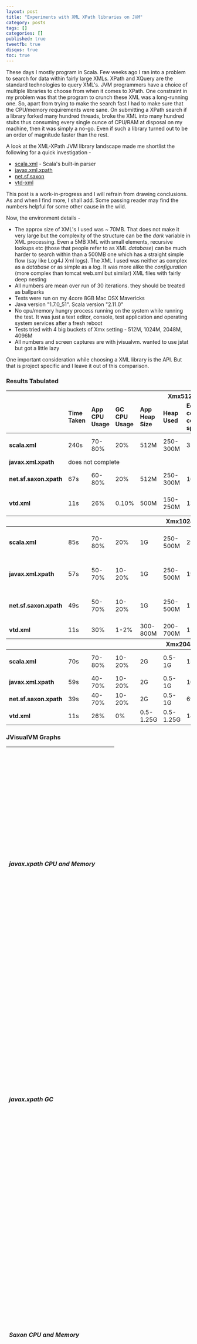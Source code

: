 ```yaml
---
layout: post
title: "Experiments with XML XPath libraries on JVM"
category: posts
tags: []
categories: []
published: true
tweetfb: true
disqus: true
toc: true
---
```


These days I mostly program in Scala. Few weeks ago I ran into a problem to search for data within fairly large XMLs. XPath and XQuery are the standard technologies to query XML's. JVM programmers have a choice of multiple libraries to choose from when it comes to XPath. One constraint in my problem was that the program to crunch these XML was a long-running one. So, apart from trying to make the search fast I had to make sure that the CPU/memory requirements were sane. On submitting a XPath search if a library forked many hundred threads, broke the XML into many hundred stubs thus consuming every single ounce of CPU/RAM at disposal on my machine, then it was simply a no-go. Even if such a library turned out to be an order of magnitude faster than the rest.

A look at the XML-XPath JVM library landscape made me shortlist the following for a quick investigation - 

* [scala.xml](https://github.com/scala/scala-xml) - Scala's built-in parser
* [javax.xml.xpath](http://docs.oracle.com/javase/7/docs/api/javax/xml/xpath/package-summary.html)
* [net.sf.saxon](http://saxon.sourceforge.net/saxon7.7/api-guide.html)
* [vtd-xml](http://vtd-xml.sourceforge.net/)

This post is a work-in-progress and I will refrain from drawing conclusions. As and when I find more, I shall add. Some passing reader may find the numbers helpful for some other cause in the wild.

Now, the environment details -

* The approx size of XML's I used was ~ 70MB. That does not make it very large but the complexity of the structure can be the *dark* variable in XML processing. Even a 5MB XML with small elements, recursive lookups etc (those that people refer to as XML *database*) can be much harder to search within than a 500MB one which has a straight simple flow (say like Log4J Xml logs). The XML I used was neither as complex as a *database* or as simple as a *log*. It was more alike the *configuration* (more complex than tomcat web.xml but similar) XML files with fairly deep nesting
* All numbers are mean over run of 30 iterations. they should be treated as ballparks
* Tests were run on my 4core 8GB Mac OSX Mavericks
* Java version "1.7.0_51". Scala version "2.11.0"
* No cpu/memory hungry process running on the system while running the test. It was just a text editor, console, test application and operating system services after a fresh reboot
* Tests tried with 4 big buckets of Xmx setting - 512M, 1024M, 2048M, 4096M
* All numbers and screen captures are with jvisualvm. wanted to use jstat but got a little lazy

One important consideration while choosing a XML library is the API. But that is project specific and I leave it out of this comparison.

### Results Tabulated

<table class="table table-striped table-bordered table-hover table-condensed">
	<thead>
		<tr>
			<th colspan="11" class="text-center">Xmx512m</th>
		</tr>
		<tr>
			<td>&nbsp;</td>
			<td><strong>Time Taken</strong></td>
			<td><strong>App CPU Usage</strong></td>
			<td><strong>GC CPU Usage</strong></td>
			<td><strong>App Heap Size</strong></td>
			<td><strong>Heap Used</strong></td>
			<td><strong>Eden collection count/time spent</strong></td>
			<td><strong>Old Gen collection count/time spent</strong></td>
			<td><strong>Eden pattern</strong></td>
			<td><strong>Survivor pattern</strong></td>
			<td><strong>Old Gen pattern</strong></td>
		</tr>
	</thead>
	<tbody>
		<tr>
			<td><strong>scala.xml</strong></td>
			<td>240s</td>
			<td>70-80%</td>
			<td>20%</td>
			<td>512M</td>
			<td>250-300M</td>
			<td>359/15.2s</td>
			<td>303/3m18s</td>
			<td>either 0M or 170M</td>
			<td>not much usage</td>
			<td>between 170-340M</td>
		</tr>
		<tr>
			<td><strong>javax.xml.xpath</strong></td>
			<td colspan="10" class="text-center">does not complete</td>
		</tr>
		<tr>
			<td><strong>net.sf.saxon.xpath</strong></td>
			<td>67s</td>
			<td>60-80%</td>
			<td>20%</td>
			<td>512M</td>
			<td>250-300M</td>
			<td>162/6.2s</td>
			<td>123/39.3s</td>
			<td>0-170M tall spikes</td>
			<td>consistent use of 57M * 2</td>
			<td>stepwise between 0-340M</td>
		</tr>
		<tr>
			<td><strong>vtd.xml</strong></td>
			<td>11s</td>
			<td>26%</td>
			<td>0.10%</td>
			<td>500M</td>
			<td>150-250M</td>
			<td>13/138ms</td>
			<td>9/262ms</td>
			<td>between 100-170M</td>
			<td>very less and infrequent</td>
			<td>between 80-240M</td>
		</tr>
	</tbody>
	<thead>
		<tr>
			<th colspan="11" class="text-center">Xmx1024m</th>
		</tr>
	</thead>
	<tbody>
		<tr>
			<td><strong>scala.xml</strong></td>
			<td>85s</td>
			<td>70-80%</td>
			<td>20%</td>
			<td>1G</td>
			<td>250-500M</td>
			<td>299/36s</td>
			<td>38/14s</td>
			<td>0-340M tall spikes</td>
			<td>100M consistent</td>
			<td>80-600M neat triangles</td>
		</tr>
		<tr>
			<td><strong>javax.xml.xpath</strong></td>
			<td>57s</td>
			<td>50-70%</td>
			<td>10-20%</td>
			<td>1G</td>
			<td>250-500M</td>
			<td>197/14s</td>
			<td>34/15s</td>
			<td>0-340M tall spikes</td>
			<td>100M consistent</td>
			<td>200-600M neat triangles</td>
		</tr>
		<tr>
			<td><strong>net.sf.saxon.xpath</strong></td>
			<td>49s</td>
			<td>50-70%</td>
			<td>10-20%</td>
			<td>1G</td>
			<td>250-500M</td>
			<td>110/12s</td>
			<td>34/15s</td>
			<td>0-340M tall spikes</td>
			<td>100M consistent</td>
			<td>200-600M neat triangles</td>
		</tr>
		<tr>
			<td><strong>vtd.xml</strong></td>
			<td>11s</td>
			<td>30%</td>
			<td>1-2%</td>
			<td>300-800M</td>
			<td>200-700M</td>
			<td>11/66ms</td>
			<td>6/204ms</td>
			<td>200-300M</td>
			<td>10M</td>
			<td>400-600M</td>
		</tr>
	</tbody>
	<thead>
		<tr>
			<th colspan="11" class="text-center">Xmx2048m</th>
		</tr>
	</thead>
	<tbody>
		<tr>
			<td><strong>scala.xml</strong></td>
			<td>70s</td>
			<td>70-80%</td>
			<td>10-20%</td>
			<td>2G</td>
			<td>0.5-1G</td>
			<td>154/27s</td>
			<td>26/21s</td>
			<td>0-680M tall spikes</td>
			<td>100M consistent</td>
			<td>200M-1G neat triangles</td>
		</tr>
		<tr>
			<td><strong>javax.xml.xpath</strong></td>
			<td>59s</td>
			<td>40-70%</td>
			<td>10-20%</td>
			<td>2G</td>
			<td>0.5-1G</td>
			<td>105/14s</td>
			<td>23/17s</td>
			<td>0-680M tall spikes</td>
			<td>100M consistent</td>
			<td>0.3-1.1G</td>
		</tr>
		<tr>
			<td><strong>net.sf.saxon.xpath</strong></td>
			<td>39s</td>
			<td>40-70%</td>
			<td>10-20%</td>
			<td>2G</td>
			<td>0.5-1G</td>
			<td>69/10s</td>
			<td>18/8s</td>
			<td>0-680M tall spikes</td>
			<td>200M consistent</td>
			<td>300-600M</td>
		</tr>
		<tr>
			<td><strong>vtd.xml</strong></td>
			<td>11s</td>
			<td>26%</td>
			<td>0%</td>
			<td>0.5-1.25G</td>
			<td>0.5-1.25G</td>
			<td>14/190ms</td>
			<td>6/272ms</td>
			<td>600M consistent</td>
			<td>200M</td>
			<td>1.3G no pattern</td>
		</tr>
	</tbody>
</table>

### JVisualVM Graphs

<link rel="stylesheet" href="//ajax.googleapis.com/ajax/libs/dojo/1.9.1/dojox/image/resources/image.css" media="screen">

<table class="table table-bordered">
	<tr style="height:640px">
		<td><h5>javax.xpath CPU and Memory</h5><div id="javaxcpumem"></div></td>
	</tr>
	<tr style="height:640px">
		<td><h5>javax.xpath GC</h5><div id="javaxgc"></div></td>
	</tr>
	<tr style="height:640px">
		<td><h5>Saxon CPU and Memory</h5><div id="saxoncpumem"></div></td>
	</tr>
	<tr style="height:640px">
		<td><h5>Saxon GC</h5><div id="saxongc"></div></td>
	</tr>
	<tr style="height:640px">
		<td><h5>VTD CPU and Memory</h5><div id="vtdcpumem"></div></td>
	</tr>
	<tr style="height:640px">
		<td><h5>VTD GC</h5><div id="vtdgc"></div></td>
	</tr>
	<tr style="height:640px">
		<td><h5>Scala XML Xpath CPU and Memory</h5><div id="scalacpumem"></div></td>
	</tr>
	<tr style="height:640px">
		<td><h5>Scala XML GC</h5><div id="scalagc"></div></td>
	</tr>
</table>

### Code
#### javax.xpath
<pre>
import org.w3c.dom.Document;
import java.io.IOException;
import org.xml.sax.SAXException;
import javax.xml.parsers.DocumentBuilder;
import javax.xml.parsers.DocumentBuilderFactory;
import javax.xml.parsers.ParserConfigurationException;
import java.io.FileInputStream;
import javax.xml.xpath.XPath;
import javax.xml.xpath.XPathFactory;
import java.util._;
import javax.xml.xpath._
import org.w3c.dom.NodeList

object Main extends App {
	try {
		val builderFactory: DocumentBuilderFactory = DocumentBuilderFactory.newInstance();
		val builder: DocumentBuilder = builderFactory.newDocumentBuilder();	
		val xPath: XPath =  XPathFactory.newInstance().newXPath();
		println((new Date()).toString)
		
		val compexp = xPath.compile("/mycompany/MyResourceSet/MyResource/MyResourceList/MyResource[@displayName='Dummy']")
		def evalXml() = {
			val document: Document = builder.parse(new FileInputStream("sample.xml"));
    	
			val node = compexp.evaluate(document, XPathConstants.NODESET)
	    	node match {
	    		case n: NodeList => println(n + " at " + (new Date()).toString + " len = " + n.getLength())
	    		case _ => println("typecast to NodeList failed")
	    	}
		}
    		    		
		val t1 = System.currentTimeMillis
		val i = 30
		
		for(j <- 0 to i)
			evalXml();
	    println((new Date()).toString())
		val t2 = System.currentTimeMillis
		println("avg time = " + (t2 - t1)/i)

	} catch {
		case e: Exception=> e.printStackTrace();
	}
}
</pre>
#### Saxon
<pre>
import java.io._;
import java.util._;
import org.w3c.dom.NodeList;
import javax.xml.parsers.DocumentBuilder;
import javax.xml.parsers.DocumentBuilderFactory;
import javax.xml.xpath.XPathFactory;
import javax.xml.xpath.XPathExpression;
import net.sf.saxon.xpath.XPathEvaluator;
import net.sf.saxon.xpath.XPathFactoryImpl;
import org.w3c.dom.Document;
import javax.xml.xpath.XPathConstants;

object SaxonEx extends App {

	val builderFactory: DocumentBuilderFactory = DocumentBuilderFactory.newInstance();
	val builder: DocumentBuilder = builderFactory.newDocumentBuilder();	
    
    val factory = new XPathFactoryImpl();
	val xc = factory.newXPath();
	val xpathCompiler: XPathEvaluator = xc.asInstanceOf[XPathEvaluator];

	val xstring = "//mycompany/MyResourceSet/MyResource/MyResourceList/MyResource[@displayName='dummy']"
	val expr: XPathExpression  = xpathCompiler.compile(xstring);
    
    println("running SaxonEx:" + (new Date()).toString)
    
    def evalXml() = {
    	val document: Document = builder.parse(new FileInputStream("sample.xml"));

		val node = expr.evaluate(document, XPathConstants.NODESET);
		node match {
	    		case n: NodeList => println(n + " at " + (new Date()).toString + " len = " + n.getLength())
	    		case _ => println("typecast to NodeList failed")
	    }    	
	}
	
	val t1 = System.currentTimeMillis
	val i = 30
		
	for(j <- 0 to i)
		evalXml();
	val t2 = System.currentTimeMillis
	println("avg time = " + (t2 - t1)/i)
	println((new Date()).toString())
}
</pre>
##### VTD
<pre>
import com.ximpleware._;
import com.ximpleware.xpath._;
import java.util._;

object vtd extends App {

	val vg: VTDGen = new VTDGen();
	
	def loopvtd = {
		vg.parseFile("sample.xml", false);
		val vn:VTDNav = vg.getNav();
		val ap:AutoPilot = new AutoPilot(vn);
		ap.selectXPath("/mycompany/MyResourceSet/MyResource/MyResourceList/MyResource[@displayName='dummy']");
		val x = ap.evalXPath()
		if(x != -1) println("eval returned " + x)
		else println("eval failed")
		
		val value: Int = vn.getText();
		if (value != -1) {
   			val title:String = vn.toNormalizedString(value);
    		println(title);
  		}
	}
	
	val t1 = System.currentTimeMillis
	val i = 30
		
	for(j <- 0 to i)
		loopvtd

	println((new Date()).toString())
	val t2 = System.currentTimeMillis
	println("avg time = " + (t2 - t1)/i)
	
}
</pre>
##### Scala
<pre>
#!/bin/sh
exec scala "$0" "$@"
!#

import scala.xml
import scala.xml._
import java.util._

def findout(filename: String) = {
	val xf = xml.XML.loadFile(filename)
	val cec = (xf \\ "MyResource" filter ( _ \"@displayName" contains Text("Dummy")))
}

println((new Date()).toString())
val t1 = System.currentTimeMillis
val i = 30
for(j <- 0 to i) {
	findout("sample.xml")
	println(s"iteration $j")
}
println((new Date()).toString())
val t2 = System.currentTimeMillis
println("avg time = " + (t2 - t1)/i)
</pre>

### Epilogue
VTD comes across as the fasted XPath of all. Saxon comes next. The standard library implementations of XPath by Java and Scala are much slower. The Scala implementation is not XPath at all and can just be called *XPath like*. The code is very simplistic to infer a lot from CPU/memory graphs. I have tweaked the code to get a little better inference and intuition. An interested programmer might do the same to get a better idea.